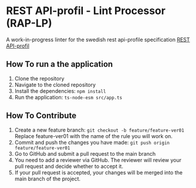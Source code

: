 # REST API-profil - Lint Processor (RAP-LP)
A work-in-progress linter for the swedish rest api-profile specification
[REST API-profil](https://dev.dataportal.se/rest-api-profil)


## How To run a the application

1. Clone the repository
2. Navigate to the cloned repository
3. Install the dependencies: `npm install`
4. Run the application: `ts-node-esm src/app.ts`

## How To Contribute

1. Create a new feature branch:
`git checkout -b feature/feature-ver01`
Replace feature-ver01 with the name of the rule you will work on.
2. Commit and push the changes you have made:
`git push origin feature/feature-ver01` 
3. Go to GitHub and submit a pull request to the main branch
4. You need to add a reviewer via GitHub. The reviewer will review your pull request and decide whether to accept it.
5. If your pull request is accepted, your changes will be merged into the main branch of the project.

